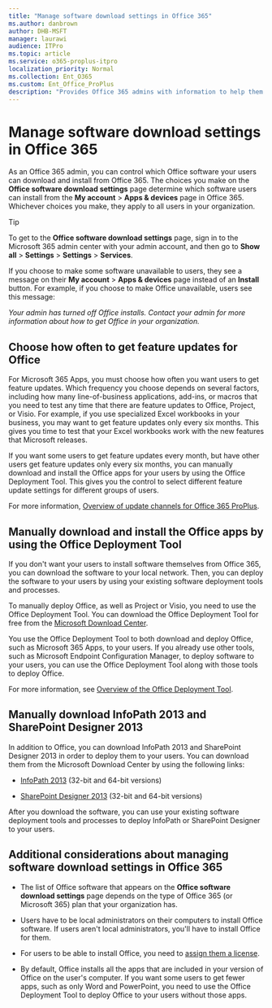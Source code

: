 ```yaml
---
title: "Manage software download settings in Office 365"
ms.author: danbrown
author: DHB-MSFT
manager: laurawi
audience: ITPro
ms.topic: article
ms.service: o365-proplus-itpro
localization_priority: Normal
ms.collection: Ent_O365
ms.custom: Ent_Office_ProPlus
description: "Provides Office 365 admins with information to help them configure software download settings in the admin center."
---
```



# Manage software download settings in Office 365

As an Office 365 admin, you can control which Office software your users can download and install from Office 365. The choices you make on the **Office software download settings** page determine which software users can install from the **My account** > **Apps & devices** page in Office 365. Whichever choices you make, they apply to all users in your organization.

> [!TIP]
> To get to the **Office software download settings** page, sign in to the Microsoft 365 admin center with your admin account, and then go to **Show all** > **Settings** > **Settings** > **Services**.
  
If you choose to make some software unavailable to users, they see a message on their **My account** > **Apps & devices** page instead of an **Install** button. For example, if you choose to make Office unavailable, users see this message: 
  
*Your admin has turned off Office installs. Contact your admin for more information about how to get Office in your organization.*
  
## Choose how often to get feature updates for Office
For Microsoft 365 Apps, you must choose how often you want users to get feature updates. Which frequency you choose depends on several factors, including how many line-of-business applications, add-ins, or macros that you need to test any time that there are feature updates to Office, Project, or Visio. For example, if you use specialized Excel workbooks in your business, you may want to get feature updates only every six months. This gives you time to test that your Excel workbooks work with the new features that Microsoft releases.
  
If you want some users to get feature updates every month, but have other users get feature updates only every six months, you can manually download and install the Office apps for your users by using the Office Deployment Tool. This gives you the control to select different feature update settings for different groups of users.
  
For more information, [Overview of update channels for Office 365 ProPlus](overview-of-update-channels-for-office-365-proplus.md).
  
## Manually download and install the Office apps by using the Office Deployment Tool
If you don't want your users to install software themselves from Office 365, you can download the software to your local network. Then, you can deploy the software to your users by using your existing software deployment tools and processes.
  
To manually deploy Office, as well as Project or Visio, you need to use the Office Deployment Tool. You can download the Office Deployment Tool for free from the [Microsoft Download Center](https://go.microsoft.com/fwlink/p/?LinkID=626065).
  
You use the Office Deployment Tool to both download and deploy Office, such as Microsoft 365 Apps, to your users. If you already use other tools, such as Microsoft Endpoint Configuration Manager, to deploy software to your users, you can use the Office Deployment Tool along with those tools to deploy Office.
  
For more information, see [Overview of the Office Deployment Tool](overview-of-the-office-2016-deployment-tool.md).
  
## Manually download InfoPath 2013 and SharePoint Designer 2013
In addition to Office, you can download InfoPath 2013 and SharePoint Designer 2013 in order to deploy them to your users. You can download them from the Microsoft Download Center by using the following links:
  
- [InfoPath 2013](https://go.microsoft.com/fwlink/p/?LinkID=626623) (32-bit and 64-bit versions) 
    
- [SharePoint Designer 2013](https://go.microsoft.com/fwlink/p/?LinkID=626622) (32-bit and 64-bit versions) 
    
After you download the software, you can use your existing software deployment tools and processes to deploy InfoPath or SharePoint Designer to your users.
  
## Additional considerations about managing software download settings in Office 365
- The list of Office software that appears on the **Office software download settings** page depends on the type of Office 365 (or Microsoft 365) plan that your organization has. 
    
- Users have to be local administrators on their computers to install Office software. If users aren't local administrators, you'll have to install Office for them.
    
- For users to be able to install Office, you need to [assign them a license](https://docs.microsoft.com/office365/admin/manage/assign-licenses-to-users).
    
- By default, Office installs all the apps that are included in your version of Office on the user's computer. If you want some users to get fewer apps, such as only Word and PowerPoint, you need to use the Office Deployment Tool to deploy Office to your users without those apps.